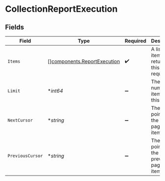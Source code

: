 # CollectionReportExecution


## Fields

| Field                                                                      | Type                                                                       | Required                                                                   | Description                                                                | Example                                                                    |
| -------------------------------------------------------------------------- | -------------------------------------------------------------------------- | -------------------------------------------------------------------------- | -------------------------------------------------------------------------- | -------------------------------------------------------------------------- |
| `Items`                                                                    | [][components.ReportExecution](../../models/components/reportexecution.md) | :heavy_check_mark:                                                         | A list of items returned for this request.                                 |                                                                            |
| `Limit`                                                                    | **int64*                                                                   | :heavy_minus_sign:                                                         | The number of items for this page.                                         | 20                                                                         |
| `NextCursor`                                                               | **string*                                                                  | :heavy_minus_sign:                                                         | The cursor pointing at the next page of items.                             | ZXhhbXBsZTE                                                                |
| `PreviousCursor`                                                           | **string*                                                                  | :heavy_minus_sign:                                                         | The cursor pointing at the previous page of items.                         | Xkjss7asS                                                                  |